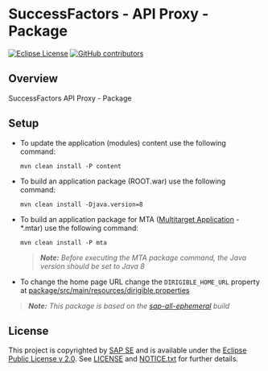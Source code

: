 # SuccessFactors - API Proxy - Package

[![Eclipse License](http://img.shields.io/badge/license-Eclipse-brightgreen.svg)](LICENSE)
[![GitHub contributors](https://img.shields.io/github/contributors/dirigiblelabs/successfactors-api-proxy-package.svg)](https://github.com/dirigiblelabs/successfactors-api-proxy-package/graphs/contributors)

## Overview

SuccessFactors API Proxy - Package


## Setup

- To update the application (modules) content use the following command:
    ```
    mvn clean install -P content
    ```
- To build an application package (ROOT.war) use the following command:
    ```
    mvn clean install -Djava.version=8
    ```
- To build an application package for MTA ([Multitarget Application](https://help.sap.com/viewer/ea72206b834e4ace9cd834feed6c0e09/Cloud/en-US/f1caa871360c40e7be7ce4264ab9c336.html) - *.mtar) use the following command:
    ```
    mvn clean install -P mta
    ```
    > ***Note:** Before executing the MTA package command, the Java version should be set to Java 8*

- To change the home page URL change the `DIRIGIBLE_HOME_URL` property at [package/src/main/resources/dirigible.properties](https://github.com/dirigiblelabs/successfactors-api-proxy-package/blob/master/package/src/main/resources/dirigible.properties)

> ***Note:** This package is based on the [sap-all-ephemeral](https://github.com/eclipse/dirigible/tree/master/releng/sap-all-ephemeral) build*

## License

This project is copyrighted by [SAP SE](http://www.sap.com/) and is available under the [Eclipse Public License v 2.0](https://www.eclipse.org/legal/epl-v20.html). See [LICENSE](LICENSE) and [NOTICE.txt](NOTICE.txt) for further details.
